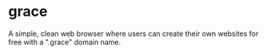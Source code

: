 # grace
A simple, clean web browser where users can create their own websites for free with a ".grace" domain name.
